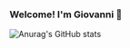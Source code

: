 ### Welcome! I'm Giovanni 💫

![Anurag's GitHub stats](https://github-readme-stats.vercel.app/api?username=anuraghazra&hide=contribs,prs)
